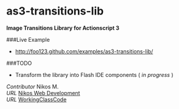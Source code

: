 as3-transitions-lib
===================

__Image Transitions Library for Actionscript 3__ 

###Live Example
* http://foo123.github.com/examples/as3-transitions-lib/

###TODO
* Transform the library into Flash IDE components ( _in progress_ )

*Contributor* Nikos M.  
*URL* [Nikos Web Development](http://nikos-web-development.netai.net/ "Nikos Web Development")  
*URL* [WorkingClassCode](http://workingclasscode.uphero.com/ "Working Class Code")  

